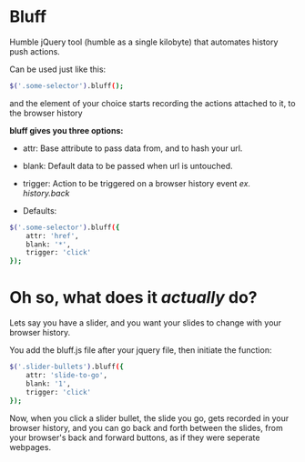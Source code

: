 # Bluff

Humble jQuery tool (humble as a single kilobyte) that automates history push actions.

Can be used just like this:
```sh
$('.some-selector').bluff();
```
and the element of your choice starts recording the actions attached to it, to the browser history 

**bluff gives you three options:**

  - attr: Base attribute to pass data from, and to hash your url. 
  
  - blank: Default data to be passed when url is untouched.
  
  - trigger: Action to be triggered on a browser history event *ex. history.back*
  - Defaults:
```sh
$('.some-selector').bluff({
    attr: 'href',
    blank: '*',
    trigger: 'click'
});
```

# Oh so, what does it *actually* do?

Lets say you have a slider, and you want your slides to change with your browser history.

You add the bluff.js file after your jquery file, then initiate the function:

```sh
$('.slider-bullets').bluff({
    attr: 'slide-to-go',
    blank: '1',
    trigger: 'click'
});
```

Now, when you click a slider bullet, the slide you go, gets recorded  in your browser history, and you can go back and forth between the slides, from your browser's back and forward buttons, as if they were seperate webpages.
